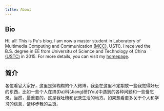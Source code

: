 ```yaml
---
title: About
---
```

## Bio
Hi, all! This is Pu's blog. I am now a master student in Laboratory of Multimedia Computing and Communication [(MCC)](http://mcc.ustc.edu.cn/), USTC. I received the B.S. degree in EE from Universitu of Science and Technology of China [(USTC)](http://en.ustc.edu.cn/) in 2015. For more details, you can visit my [homepage](http://home.ustc.edu.cn/~pjh).

## 简介
各位看官大家好，这里是蒲糊糊的个人微博，我会在这里不定期放一些我觉得好玩的东西，比如一些个人在搞(Da)科(Jiang)研(You)中遇到的各种问题和一些备忘录。当然，最重要的，这是我吐槽和记录生活的地方。如果想看更多关于个人和学习的信息，请移步我的[主页](http://home.ustc.edu.cn/~pjh)。

